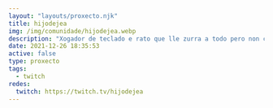 ```yaml
---
layout: "layouts/proxecto.njk"
title: hijodejea
img: /img/comunidade/hijodejea.webp
description: "Xogador de teclado e rato que lle zurra a todo pero non controla de nada\U0001F602\U0001F602\U0001F92A\U0001F92A"
date: 2021-12-26 18:35:53
active: false
type: proxecto
tags:
  - twitch
redes:
  twitch: https://twitch.tv/hijodejea
---
```

